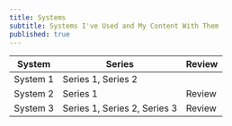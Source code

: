 ```yaml
---
title: Systems
subtitle: Systems I've Used and My Content With Them
published: true
---
```




| System   |      Series   |  Review |
|----------|---------------|-------|
| System 1 |  Series 1, Series 2 |  |
| System 2 |    Series 1  |   Review |
| System 3 | Series 1, Series 2, Series 3|    Review |

>
